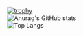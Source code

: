 [![trophy](https://github-profile-trophy.vercel.app/?username=YukihoAA&theme=nord&column=-1&no-frame=true&rank=-C,-?,-B)](https://github.com/ryo-ma/github-profile-trophy)<br />
![Anurag's GitHub stats](https://github-readme-stats.vercel.app/api?username=YukihoAA&show_icons=true&theme=dark)<br />
![Top Langs](https://github-readme-stats.vercel.app/api/top-langs/?username=anuraghazra&layout=compact&theme=dark)<br />


<!--
**YukihoAA/YukihoAA** is a ✨ _special_ ✨ repository because its `README.md` (this file) appears on your GitHub profile.

Here are some ideas to get you started:

- 🔭 I’m currently working on ...
- 🌱 I’m currently learning ...
- 👯 I’m looking to collaborate on ...
- 🤔 I’m looking for help with ...
- 💬 Ask me about ...
- 📫 How to reach me: ...
- 😄 Pronouns: ...
- ⚡ Fun fact: ...
-->

